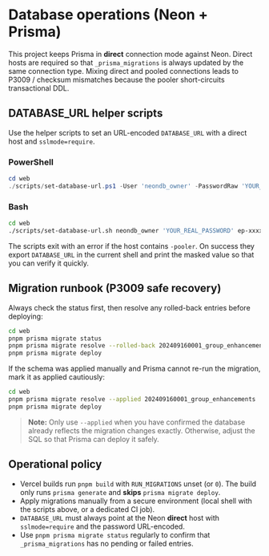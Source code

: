 # Database operations (Neon + Prisma)

This project keeps Prisma in **direct** connection mode against Neon. Direct hosts are required so that `_prisma_migrations` is always updated by the same connection type. Mixing direct and pooled connections leads to P3009 / checksum mismatches because the pooler short-circuits transactional DDL.

## DATABASE_URL helper scripts

Use the helper scripts to set an URL-encoded `DATABASE_URL` with a direct host and `sslmode=require`.

### PowerShell

```powershell
cd web
./scripts/set-database-url.ps1 -User 'neondb_owner' -PasswordRaw 'YOUR_REAL_PASSWORD' -Host 'ep-xxxxx.ap-southeast-1.aws.neon.tech' -DbName 'neondb'
```

### Bash

```bash
cd web
./scripts/set-database-url.sh neondb_owner 'YOUR_REAL_PASSWORD' ep-xxxxx.ap-southeast-1.aws.neon.tech neondb
```

The scripts exit with an error if the host contains `-pooler`. On success they export `DATABASE_URL` in the current shell and print the masked value so that you can verify it quickly.

## Migration runbook (P3009 safe recovery)

Always check the status first, then resolve any rolled-back entries before deploying:

```bash
cd web
pnpm prisma migrate status
pnpm prisma migrate resolve --rolled-back 202409160001_group_enhancements
pnpm prisma migrate deploy
```

If the schema was applied manually and Prisma cannot re-run the migration, mark it as applied cautiously:

```bash
cd web
pnpm prisma migrate resolve --applied 202409160001_group_enhancements
pnpm prisma migrate deploy
```

> **Note:** Only use `--applied` when you have confirmed the database already reflects the migration changes exactly. Otherwise, adjust the SQL so that Prisma can deploy it safely.

## Operational policy

- Vercel builds run `pnpm build` with `RUN_MIGRATIONS` unset (or `0`). The build only runs `prisma generate` and **skips** `prisma migrate deploy`.
- Apply migrations manually from a secure environment (local shell with the scripts above, or a dedicated CI job).
- `DATABASE_URL` must always point at the Neon **direct** host with `sslmode=require` and the password URL-encoded.
- Use `pnpm prisma migrate status` regularly to confirm that `_prisma_migrations` has no pending or failed entries.
